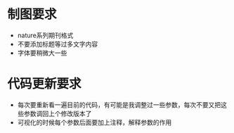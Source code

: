# 制图要求
- nature系列期刊格式
- 不要添加标题等过多文字内容
- 字体要稍微大一些
  
# 代码更新要求
- 每次要重新看一遍目前的代码，有可能是我调整过一些参数，每次不要又把这些参数调回上个修改版本了
- 可视化的时候每个参数后面要加上注释，解释参数的作用

